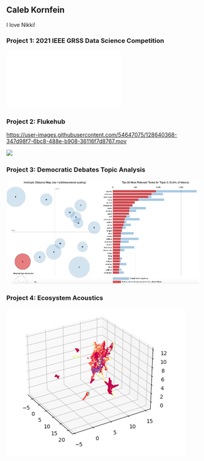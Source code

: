 ## Caleb Kornfein

I love Nikki!

### Project 1: 2021 IEEE GRSS Data Science Competition
![](media/GRSS_Methodology.pdf)

### Project 2: Flukehub



https://user-images.githubusercontent.com/54647075/128640368-347d98f7-6bc8-488e-b908-36116f7d8767.mov


![](media/Flukehub_Video)

### Project 3: Democratic Debates Topic Analysis
![](media/Intertopic_Distance.png)

### Project 4: Ecosystem Acoustics
![](media/UMAP_Landscapes.png)
